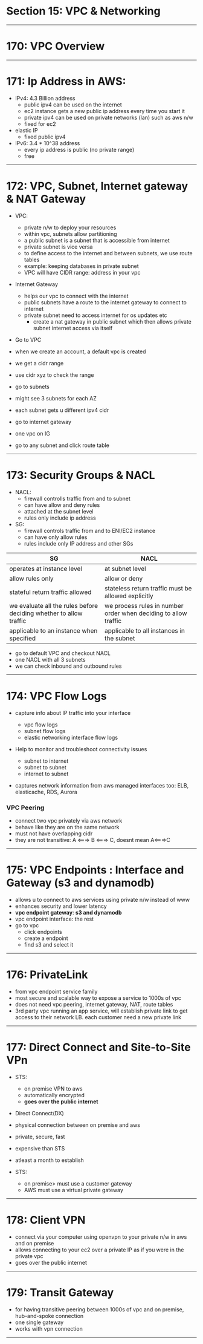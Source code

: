 # Section 15: VPC & Networking

---

# 170: VPC Overview

---

# 171: Ip Address in AWS:
- IPv4: 4.3 Billion address
  - public ipv4 can be used on the internet
  - ec2 instance gets a new public ip address every time you start it
  - private ipv4 can be used on private networks  (lan) such as aws n/w
  - fixed for ec2
- elastic IP
  - fixed public ipv4
- IPv6: 3.4 * 10^38 address
  - every ip address is public (no private range)
  - free

---

# 172: VPC, Subnet, Internet gateway & NAT Gateway
- VPC:
  - private n/w to deploy your resources
  - within vpc, subnets allow partitioning
  - a public subnet is a subnet that is accessible from internet
  - private subnet is vice versa
  - to define access to the internet and between subnets, we use route tables
  - example: keeping databases in private subnet
  - VPC will have CIDR range: address in your vpc
- Internet Gateway
  - helps our vpc to connect with the internet
  - public subnets have a route to the internet gateway to connect to internet
  - private subnet need to access internet for os updates etc
    - create a nat gateway in public subnet which then allows private subnet internet access via itself
   
- Go to VPC
- when we create an account, a default vpc is created
- we get a cidr range
- use cidr xyz to check the range
- go to subnets
- might see 3 subnets for each AZ
- each subnet gets u different ipv4 cidr

- go to internet gateway
- one vpc on IG
- go to any subnet and click route table

---

# 173: Security Groups & NACL
- NACL:
  - firewall controlls traffic from and to subnet
  - can have allow and deny rules
  - attached at the subnet level
  - rules only include ip address
- SG:
  - firewall controls traffic from and to ENI/EC2 instance
  - can have only allow rules
  - rules include only IP address and other SGs

SG | NACL
--- | ---
operates at instance level | at subnet level
allow rules only | allow or deny
stateful return traffic allowed | stateless return traffic must be allowed explicitly
we evaluate all the rules before deciding whether to allow traffic | we process rules in number order when deciding to allow traffic
applicable to an instance when specified | applicable to all instances in the subnet

- go to default VPC and checkout NACL
- one NACL with all 3 subnets
- we can check inbound and outbound rules

---

# 174: VPC Flow Logs
- capture info about IP traffic into your interface
  - vpc flow logs
  - subnet flow logs
  - elastic networking interface flow logs
- Help to monitor and troubleshoot connectivity issues
  - subnet to internet
  - subnet to subnet
  - internet to subnet
 
- captures network information from aws managed interfaces too: ELB, elasticache, RDS, Aurora

### VPC Peering
- connect two vpc privately via aws network
- behave like they are on the same network
- must not have overlapping cidr
- they are not transitive: A <===> B <===> C, doesnt mean A<===>C

  
---

# 175: VPC Endpoints : Interface and Gateway (s3 and dynamodb)
- allows u to connect to aws services using private n/w instead of www
- enhances security and lower latency
- **vpc endpoint gateway**: **s3 and dynamodb**
- vpc endpoint interface: the rest
- go to vpc
  - click  endpoints
  - create a endpoint
  - find s3 and select it

---

# 176: PrivateLink
- from vpc endpoint service family
- most secure and scalable way to expose a service to 1000s of vpc
- does not need vpc peering, internet gateway, NAT, route tables
- 3rd party vpc running an app service, will establish private link to get access to their network LB. each customer need a new private link

---

# 177: Direct Connect and Site-to-Site VPn
- STS:
  - on premise VPN to aws
  - automatically encrypted
  - **goes over the public internet**
- Direct Connect(DX)
 - physical connection between on premise and aws
 - private, secure, fast
 - expensive than STS
 - atleast a month to establish

- STS:
  - on premise> must use a customer gateway
  - AWS must use a virtual private gateway
    
---

# 178: Client VPN
- connect via your computer using openvpn to your private n/w in aws and on premise
- allows connecting to your ec2 over a private IP as if you were in the private vpc
- goes over the public internet
  
---

# 179: Transit Gateway
- for having transitive peering between 1000s of vpc and on premise, hub-and-spoke connection
- one single gateway
- works with vpn connection

---
